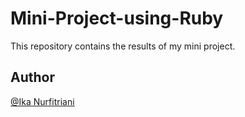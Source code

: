 # Mini-Project-using-Ruby
This repository contains the results of my mini project.

## Author
[@Ika Nurfitriani](https://github.com/ikanurfitriani)
